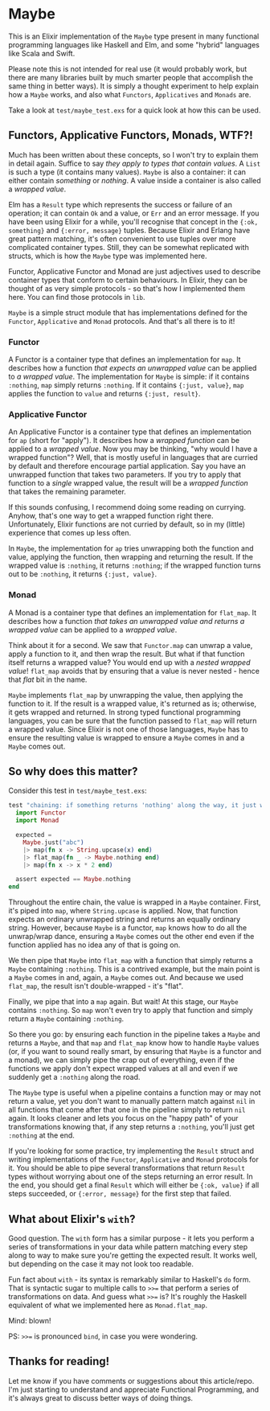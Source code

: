 # Maybe

This is an Elixir implementation of the `Maybe` type present in many functional programming
languages like Haskell and Elm, and some "hybrid" languages like Scala and Swift.

Please note this is not intended for real use (it would probably work, but there are many libraries
built by much smarter people that accomplish the same thing in better ways). It is simply a thought
experiment to help explain how a `Maybe` works, and also what `Functors`, `Applicatives` and
`Monads` are.

Take a look at `test/maybe_test.exs` for a quick look at how this can be used.


## Functors, Applicative Functors, Monads, WTF?!

Much has been written about these concepts, so I won't try to explain them in detail again. Suffice
to say _they apply to types that contain values_. A `List` is such a type (it contains many values).
`Maybe` is also a container: it can either contain _something_ or _nothing_. A value inside a
container is also called a _wrapped value_.

Elm has a `Result` type which represents the success or failure of an operation; it can contain `Ok`
and a value, or `Err` and an error message. If you have been using Elixir for a while, you'll
recognise that concept in the `{:ok, something}` and `{:error, message}` tuples. Because Elixir and
Erlang have great pattern matching, it's often convenient to use tuples over more complicated
container types. Still, they can be somewhat replicated with structs, which is how the `Maybe`
type was implemented here.

Functor, Applicative Functor and Monad are just adjectives used to describe container types that
conform to certain behaviours. In Elixir, they can be thought of as very simple protocols - so
that's how I implemented them here. You can find those protocols in `lib`.

`Maybe` is a simple struct module that has implementations defined for the `Functor`, `Applicative`
and `Monad` protocols. And that's all there is to it!


### Functor

A Functor is a container type that defines an implementation for `map`. It describes how a function
_that expects an unwrapped value_ can be applied to _a wrapped value_. The implementation for
`Maybe` is simple: if it contains `:nothing`, `map` simply returns `:nothing`. If it contains
`{:just, value}`, `map` applies the function to `value` and returns `{:just, result}`.


### Applicative Functor

An Applicative Functor is a container type that defines an implementation for `ap` (short for
"apply"). It describes how a _wrapped function_ can be applied to a _wrapped value_. Now you may
be thinking, "why would I have a wrapped function"? Well, that is mostly useful in languages that
are curried by default and therefore encourage partial application. Say you have an unwrapped
function that takes two parameters. If you try to apply that function to a _single_ wrapped value,
the result will be a _wrapped function_ that takes the remaining parameter.

If this sounds confusing, I recommend doing some reading on currying. Anyhow, that's one way to get
a wrapped function right there. Unfortunately, Elixir functions are not curried by default, so in
my (little) experience that comes up less often.

In `Maybe`, the implementation for `ap` tries unwrapping both the function and value, applying the
function, then wrapping and returning the result. If the wrapped value is `:nothing`, it returns
`:nothing`; if the wrapped function turns out to be `:nothing`, it returns `{:just, value}`.


### Monad

A Monad is a container type that defines an implementation for `flat_map`. It describes how a
function _that takes an unwrapped value and returns a wrapped value_ can be applied to a
_wrapped value_.

Think about it for a second. We saw that `Functor.map` can unwrap a value, apply a function to it,
and then wrap the result. But what if that function itself returns a wrapped value? You would end
up with a _nested wrapped value_! `flat_map` avoids that by ensuring that a value is never nested -
hence that _flat_ bit in the name.

`Maybe` implements `flat_map` by unwrapping the value, then applying the function to it. If the
result is a wrapped value, it's returned as is; otherwise, it gets wrapped and returned. In strong
typed functional programming languages, you can be sure that the function passed to `flat_map`
will return a wrapped value. Since Elixir is not one of those languages, `Maybe` has to ensure the
resulting value is wrapped to ensure a `Maybe` comes in and a `Maybe` comes out.


## So why does this matter?

Consider this test in `test/maybe_test.exs`:

```elixir
test "chaining: if something returns 'nothing' along the way, it just works" do
  import Functor
  import Monad

  expected =
    Maybe.just("abc")
    |> map(fn x -> String.upcase(x) end)
    |> flat_map(fn _ -> Maybe.nothing end)
    |> map(fn x -> x * 2 end)

  assert expected == Maybe.nothing
end
```

Throughout the entire chain, the value is wrapped in a `Maybe` container. First, it's piped into
`map`, where `String.upcase` is applied. Now, that function expects an ordinary unwrapped string
and returns an equally ordinary string. However, because `Maybe` is a functor, `map` knows how to
do all the unwrap/wrap dance, ensuring a `Maybe` comes out the other end even if the function
applied has no idea any of that is going on.

We then pipe that `Maybe` into `flat_map` with a function that simply returns a `Maybe` containing
`:nothing`. This is a contrived example, but the main point is a `Maybe` comes in and, again, a
`Maybe` comes out. And because we used `flat_map`, the result isn't double-wrapped - it's "flat".

Finally, we pipe that into a `map` again. But wait! At this stage, our `Maybe` contains `:nothing`.
So `map` won't even try to apply that function and simply return a `Maybe` containing `:nothing`.

So there you go: by ensuring each function in the pipeline takes a `Maybe` and returns a `Maybe`,
and that `map` and `flat_map` know how to handle `Maybe` values (or, if you want to sound really
smart, by ensuring that `Maybe` is a functor and a monad), we can simply pipe the crap out of
everything, even if the functions we apply don't expect wrapped values at all and even if we
suddenly get a `:nothing` along the road.

The `Maybe` type is useful when a pipeline contains a function may or may not return a value, yet
you don't want to manually pattern match against `nil` in all functions that come after that one in
the pipeline simply to return `nil` again. It looks cleaner and lets you focus on the "happy path"
of your transformations knowing that, if any step returns a `:nothing`, you'll just get `:nothing`
at the end.

If you're looking for some practice, try implementing the `Result` struct and writing
implementations of the `Functor`, `Applicative` and `Monad` protocols for it. You should be able to
pipe several transformations that return `Result` types without worrying about one of the steps
returning an error result. In the end, you should get a final `Result` which will either be
`{:ok, value}` if all steps succeeded, or `{:error, message}` for the first step that failed.


## What about Elixir's `with`?

Good question. The `with` form has a similar purpose - it lets you perform a series of
transformations in your data while pattern matching every step along to way to make sure you're
getting the expected result. It works well, but depending on the case it may not look too readable.

Fun fact about `with` - its syntax is remarkably similar to Haskell's `do` form. That is syntactic
sugar to multiple calls to `>>=` that perform a series of transformations on data. And guess what
`>>=` is? It's roughly the Haskell equivalent of what we implemented here as `Monad.flat_map`.

Mind: blown!

PS: `>>=` is pronounced `bind`, in case you were wondering.


## Thanks for reading!

Let me know if you have comments or suggestions about this article/repo. I'm just starting to
understand and appreciate Functional Programming, and it's always great to discuss better ways of
doing things.
